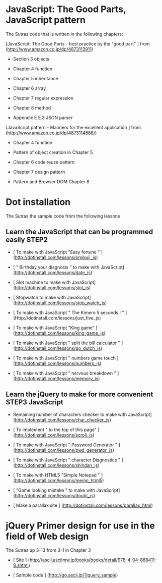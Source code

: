 # JavaScript: The Good Parts,  JavaScript pattern

The Sutras code that is written in the following chapters:

[JavaScript: The Good Parts - best practice by the "good part" ] from (http://www.amazon.co.jp/dp/4873113911)

* Section 3 objects

* Chapter 4 function

* Chapter 5 inheritance

* Chapter 6 array

* Chapter 7 regular expression

* Chapter 8 method

* Appendix E E.3 JSON parser

[JavaScript pattern - Manners for the excellent application ] from (http://www.amazon.co.jp/dp/4873114888/)

* Chapter 4 function

* Pattern of object creation in Chapter 5

* Chapter 6 code reuse pattern

* Chapter 7 design pattern

* Pattern and Browser DOM Chapter 8

# Dot installation

The Sutras the sample code from the following lessons

## Learn the JavaScript that can be programmed easily STEP2

* [ To make with JavaScript "Easy fortune " ] (http://dotinstall.com/lessons/omikuji_js)

* [ " Birthday your diagnosis " to make with JavaScript] (http://dotinstall.com/lessons/date_js)

* [ Slot machine to make with JavaScript] (http://dotinstall.com/lessons/slot_js)

* [ Stopwatch to make with JavaScript] (http://dotinstall.com/lessons/stop_watch_js)

* [ To make with JavaScript " The Kimero 5 seconds ! " ] (Http://dotinstall.com/lessons/just_five_js)

* [ To make with JavaScript "King game" ] (http://dotinstall.com/lessons/king_game_js)

* [ To make with JavaScript " split the bill calculator " ] (http://dotinstall.com/lessons/go_dutch_js)

* [ To make with JavaScript " numbers game touch ] (http://dotinstall.com/lessons/numbers_js)

* [ To make with JavaScript " nervous breakdown " ] (http://dotinstall.com/lessons/memory_js)


## Learn the jQuery to make for more convenient STEP3 JavaScript

* Remaining number of characters checker to make with JavaScript] (http://dotinstall.com/lessons/char_checker_js)

* [ To implement " to the top of this page" ] (http://dotinstall.com/lessons/scroll_js)

* [ To make with JavaScript " Password Generator " ] (http://dotinstall.com/lessons/pwd_generator_js)

* [ To make with JavaScript " character Diagnostics " ] (http://dotinstall.com/lessons/shindan_js)

* [ To make with HTML5 "Simple Notepad " ] (http://dotinstall.com/lessons/memo_html5)

* [ "Game looking mistake " to make with JavaScript] (http://dotinstall.com/lessons/doubt_js)

* [ Make a parallax site ] (http://dotinstall.com/lessons/parallax_html)


# jQuery Primer design for use in the field of Web design

The Sutras up 3-13 from 3-1 in Chapter 3

* [ Site ] (http://ascii.asciimw.jp/books/books/detail/978-4-04-868411-8.shtml)

* [ Sample code ] (http://go.ascii.jp/?jquery_sample)
